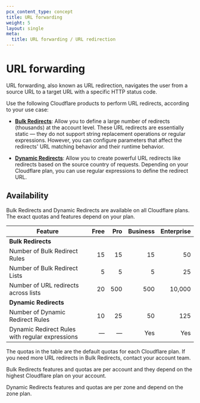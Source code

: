 ```yaml
---
pcx_content_type: concept
title: URL forwarding
weight: 5
layout: single
meta:
  title: URL forwarding / URL redirection
---
```


# URL forwarding

URL forwarding, also known as URL redirection, navigates the user from a source URL to a target URL with a specific HTTP status code.

Use the following Cloudflare products to perform URL redirects, according to your use case:

- [**Bulk Redirects**](/rules/url-forwarding/bulk-redirects/): Allow you to define a large number of redirects (thousands) at the account level. These URL redirects are essentially static — they do not support string replacement operations or regular expressions. However, you can configure parameters that affect the redirects' URL matching behavior and their runtime behavior.

- [**Dynamic Redirects**](/rules/url-forwarding/dynamic-redirects/): Allow you to create powerful URL redirects like redirects based on the source country of requests. Depending on your Cloudflare plan, you can use regular expressions to define the redirect URL.

## Availability

Bulk Redirects and Dynamic Redirects are available on all Cloudflare plans. The exact quotas and features depend on your plan.

| Feature                                         | Free | Pro | Business | Enterprise |
|-------------------------------------------------|-----:|----:|---------:|-----------:|
| **Bulk Redirects**                              |      |     |          |            |
| Number of Bulk Redirect Rules                   |   15 |  15 |       15 |         50 |
| Number of Bulk Redirect Lists                   |    5 |   5 |        5 |         25 |
| Number of URL redirects across lists            |   20 | 500 |      500 |     10,000 |
| **Dynamic Redirects**                           |      |     |          |            |
| Number of Dynamic Redirect Rules                |   10 |  25 |       50 |        125 |
| Dynamic Redirect Rules with regular expressions |    — |   — |      Yes |        Yes |

The quotas in the table are the default quotas for each Cloudflare plan. If you need more URL redirects in Bulk Redirects, contact your account team.

Bulk Redirects features and quotas are per account and they depend on the highest Cloudflare plan on your account.

Dynamic Redirects features and quotas are per zone and depend on the zone plan.
